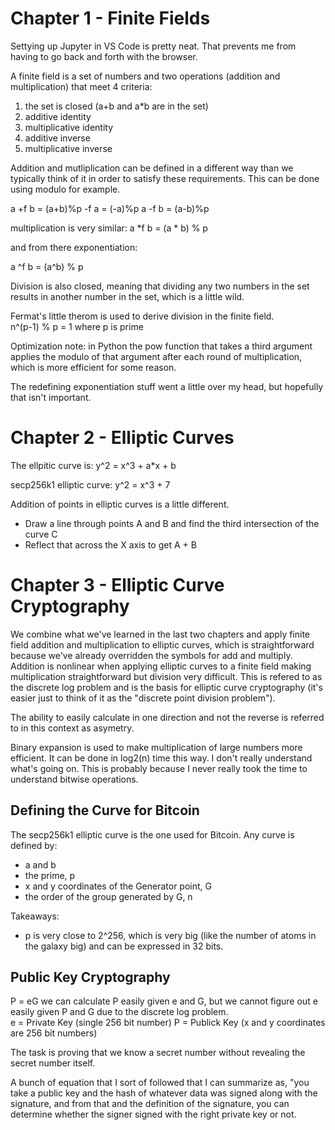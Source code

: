 # Chapter 1 - Finite Fields
Settying up Jupyter in VS Code is pretty neat.  That prevents me from having to go back and forth with the browser.  

A finite field is a set of numbers and two operations (addition and multiplication) that meet 4 criteria:
1. the set is closed (a+b and a*b are in the set)
2. additive identity
3. multiplicative identity
4. additive inverse
5. multiplicative inverse

Addition and mutliplication can be defined in a different way than we typically think of it in order to satisfy these requirements.  This can be done using modulo for example.  

a +f b = (a+b)%p
-f a = (-a)%p
a -f b = (a-b)%p

multiplication is very similar:
a *f b = (a * b) % p

and from there exponentiation:

a ^f b = (a^b) % p

Division is also closed, meaning that dividing any two numbers in the set results in another number in the set, which is a little wild.  

Fermat's little therom is used to derive division in the finite field.  
n^(p-1) % p = 1  where p is prime

Optimization note: in Python the pow function that takes a third argument applies the modulo of that argument after each round of multiplication, which is more efficient for some reason.  

The redefining exponentiation stuff went a little over my head, but hopefully that isn't important.  


# Chapter 2 - Elliptic Curves

The ellpitic curve is:
y^2 = x^3 + a*x + b 

secp256k1 elliptic curve:
y^2 = x^3 + 7

Addition of points in elliptic curves is a little different.  
 - Draw a line through points A and B and find the third intersection of the curve C
 - Reflect that across the X axis to get A + B

# Chapter 3 - Elliptic Curve Cryptography

We combine what we've learned in the last two chapters and apply finite field addition and multiplication to elliptic curves, which is straightforward because we've already overridden the symbols for add and multiply.  Addition is nonlinear when applying elliptic curves to a finite field making multiplication straightforward but division very difficult.  This is refered to as the discrete log problem and is the basis for elliptic curve cryptography (it's easier just to think of it as the "discrete point division problem").  

The ability to easily calculate in one direction and not the reverse is referred to in this context as asymetry.  

Binary expansion is used to make multiplication of large numbers more efficient.  It can be done in log2(n) time this way.  I don't really understand what's going on.  This is probably because I never really took the time to understand bitwise operations.  

## Defining the Curve for Bitcoin
The secp256k1 elliptic curve is the one used for Bitcoin.  Any curve is defined by: 
 - a and b
 - the prime, p
 - x and y coordinates of the Generator point, G
 - the order of the group generated by G, n

 Takeaways:
  - p is very close to 2^256, which is very big (like the number of atoms in the galaxy big) and can be expressed in 32 bits.  

## Public Key Cryptography
P = eG
we can calculate P easily given e and G, but we cannot figure out e easily given P and G due to the discrete log problem.  
e = Private Key (single 256 bit number)
P = Publick Key (x and y coordinates are 256 bit numbers)

The task is proving that we know a secret number without revealing the secret number itself.  

A bunch of equation that I sort of followed that I can summarize as, "you take a public key and the hash of whatever data was signed along with the signature, and from that and the definition of the signature, you can determine whether the signer signed with the right private key or not.  

